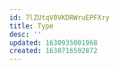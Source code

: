 ```yaml
---
id: 7lZUtqV0VKDRWruEPFXry
title: Type
desc: ''
updated: 1630935001968
created: 1630716592872
---
```


